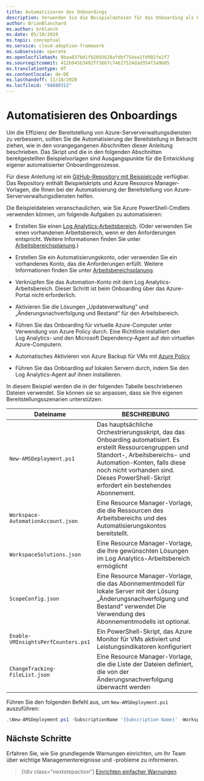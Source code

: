 ```yaml
---
title: Automatisieren des Onboardings
description: Verwenden Sie die Beispieldateien für das Onboarding als Hilfe bei der Erwägung, ob Sie die Bereitstellung Ihrer Azure-Serververwaltungsdienste automatisieren sollen, um die Effizienz zu erhöhen.
author: BrianBlanchard
ms.author: brblanch
ms.date: 05/10/2019
ms.topic: conceptual
ms.service: cloud-adoption-framework
ms.subservice: operate
ms.openlocfilehash: 8baa837b01fb2093628afdbf754ea1fd902fe2f7
ms.sourcegitcommit: 412b945b3492ff3667c74627524dad354f3a9b85
ms.translationtype: HT
ms.contentlocale: de-DE
ms.lasthandoff: 11/18/2020
ms.locfileid: "94880312"
---
```

# <a name="automate-onboarding"></a>Automatisieren des Onboardings

Um die Effizienz der Bereitstellung von Azure-Serververwaltungsdiensten zu verbessern, sollten Sie die Automatisierung der Bereitstellung in Betracht ziehen, wie in den vorangegangenen Abschnitten dieser Anleitung beschrieben. Das Skript und die in den folgenden Abschnitten bereitgestellten Beispielvorlagen sind Ausgangspunkte für die Entwicklung eigener automatisierter Onboardingprozesse.

Für diese Anleitung ist ein [GitHub-Repository mit Beispielcode](https://github.com/microsoft/CloudAdoptionFramework/tree/master/manage/Automation-Best-Practices) verfügbar. Das Repository enthält Beispielskripts und Azure Resource Manager-Vorlagen, die Ihnen bei der Automatisierung der Bereitstellung von Azure-Serververwaltungsdiensten helfen.

Die Beispieldateien veranschaulichen, wie Sie Azure PowerShell-Cmdlets verwenden können, um folgende Aufgaben zu automatisieren:

- Erstellen Sie einen [Log Analytics-Arbeitsbereich](/azure/azure-monitor/platform/manage-access). (Oder verwenden Sie einen vorhandenen Arbeitsbereich, wenn er den Anforderungen entspricht. Weitere Informationen finden Sie unter [Arbeitsbereichsplanung](./prerequisites.md#log-analytics-workspace-and-automation-account-planning).)

- Erstellen Sie ein Automatisierungskonto, oder verwenden Sie ein vorhandenes Konto, das die Anforderungen erfüllt. Weitere Informationen finden Sie unter [Arbeitsbereichsplanung](./prerequisites.md#log-analytics-workspace-and-automation-account-planning).

- Verknüpfen Sie das Automation-Konto mit dem Log Analytics-Arbeitsbereich. Dieser Schritt ist beim Onboarding über das Azure-Portal nicht erforderlich.

- Aktivieren Sie die Lösungen „Updateverwaltung“ und „Änderungsnachverfolgung und Bestand“ für den Arbeitsbereich.

- Führen Sie das Onboarding für virtuelle Azure-Computer unter Verwendung von Azure Policy durch. Eine Richtlinie installiert den Log Analytics- und den Microsoft Dependency-Agent auf den virtuellen Azure-Computern.

- Automatisches Aktivieren von Azure Backup für VMs mit [Azure Policy](/azure/backup/backup-azure-auto-enable-backup)

- Führen Sie das Onboarding auf lokalen Servern durch, indem Sie den Log Analytics-Agent auf ihnen installieren.

In diesem Beispiel werden die in der folgenden Tabelle beschriebenen Dateien verwendet. Sie können sie so anpassen, dass sie Ihre eigenen Bereitstellungsszenarien unterstützen.

| Dateiname | BESCHREIBUNG |
|-----------|-------------|
| `New-AMSDeployment.ps1` | Das hauptsächliche Orchestrierungsskript, das das Onboarding automatisiert. Es erstellt Ressourcengruppen und Standort-, Arbeitsbereichs- und Automation-Konten, falls diese noch nicht vorhanden sind. Dieses PowerShell-Skript erfordert ein bestehendes Abonnement. |
| `Workspace-AutomationAccount.json` | Eine Resource Manager-Vorlage, die die Ressourcen des Arbeitsbereichs und des Automatisierungskontos bereitstellt. |
| `WorkspaceSolutions.json` | Eine Resource Manager-Vorlage, die Ihre gewünschten Lösungen im Log Analytics-Arbeitsbereich ermöglicht |
| `ScopeConfig.json` | Eine Resource Manager-Vorlage, die das Abonnementmodell für lokale Server mit der Lösung „Änderungsnachverfolgung und Bestand“ verwendet Die Verwendung des Abonnementmodells ist optional. |
| `Enable-VMInsightsPerfCounters.ps1` | Ein PowerShell-Skript, das Azure Monitor für VMs aktiviert und Leistungsindikatoren konfiguriert |
| `ChangeTracking-FileList.json` | Eine Resource Manager-Vorlage, die die Liste der Dateien definiert, die von der Änderungsnachverfolgung überwacht werden |

Führen Sie den folgenden Befehl aus, um `New-AMSDeployment.ps1` auszuführen:

```powershell
.\New-AMSDeployment.ps1 -SubscriptionName '{Subscription Name}' -WorkspaceName '{Workspace Name}' -WorkspaceLocation '{Azure Location}' -AutomationAccountName {Account Name} -AutomationAccountLocation {Account Location}
```

## <a name="next-steps"></a>Nächste Schritte

Erfahren Sie, wie Sie grundlegende Warnungen einrichten, um Ihr Team über wichtige Managementereignisse und -probleme zu informieren.

> [!div class="nextstepaction"]
> [Einrichten einfacher Warnungen](./setup-alerts.md)
